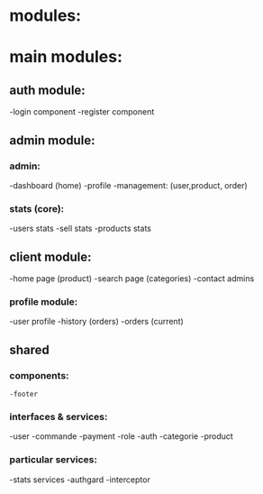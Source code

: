 # modules:
# main modules:
## auth module:
  -login component
  -register component
## admin module:
  ### admin:
  -dashboard (home)
  -profile
  -management: (user,product, order)
  ### stats (core):
  -users stats
  -sell stats
  -products stats
## client module:
  -home page (product)
  -search page (categories)
  -contact admins
  ### profile module:
  -user profile
  -history (orders)
  -orders (current)
## shared 
  ### components:
    -footer
  ### interfaces & services:
  -user
  -commande
  -payment
  -role
  -auth
  -categorie
  -product
  ### particular services:
  -stats services
  -authgard
  -interceptor 


